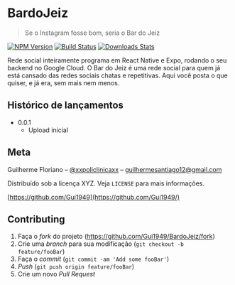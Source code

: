 # BardoJeiz
> Se o Instagram fosse bom, seria o Bar do Jeiz

[![NPM Version][npm-image]][npm-url]
[![Build Status][travis-image]][travis-url]
[![Downloads Stats][npm-downloads]][npm-url]

Rede social inteiramente programa em React Native e Expo, rodando o seu backend no Google Cloud. O Bar do Jeiz é uma rede social para quem já está cansado das redes sociais chatas e repetitivas. Aqui você posta o que quiser, e já era, sem mais nem menos.

## Histórico de lançamentos

* 0.0.1
    * Upload inicial

## Meta

Guilherme Floriano – [@xxpoliclinicaxx](https://twitter.com/xxpoliclinicaxx) – guilhermesantiago12@gmail.com

Distribuído sob a licença XYZ. Veja `LICENSE` para mais informações.

[https://github.com/Gui1949](https://github.com/Gui1949/)

## Contributing

1. Faça o _fork_ do projeto (<https://github.com/Gui1949/BardoJeiz/fork>)
2. Crie uma _branch_ para sua modificação (`git checkout -b feature/fooBar`)
3. Faça o _commit_ (`git commit -am 'Add some fooBar'`)
4. _Push_ (`git push origin feature/fooBar`)
5. Crie um novo _Pull Request_

[npm-image]: https://img.shields.io/npm/v/datadog-metrics.svg?style=flat-square
[npm-url]: https://npmjs.org/package/datadog-metrics
[npm-downloads]: https://img.shields.io/npm/dm/datadog-metrics.svg?style=flat-square
[travis-image]: https://img.shields.io/travis/dbader/node-datadog-metrics/master.svg?style=flat-square
[travis-url]: https://travis-ci.org/dbader/node-datadog-metrics
[wiki]: https://github.com/seunome/seuprojeto/wiki
